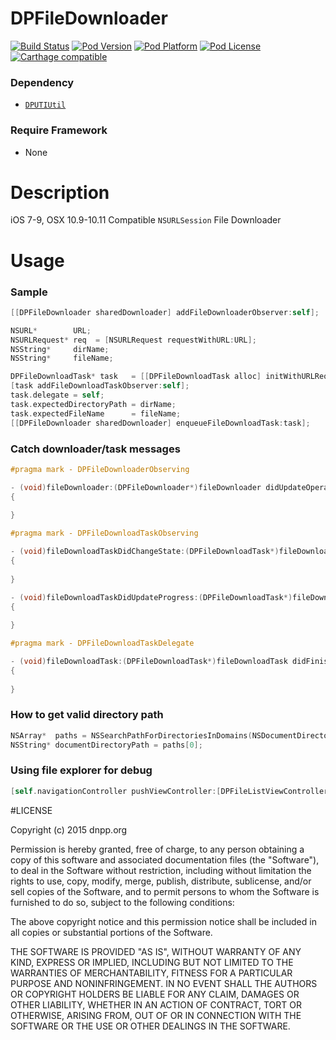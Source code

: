 DPFileDownloader
===================

[![Build Status](http://img.shields.io/travis/dnpp73/DPFileDownloader.svg?style=flat-square)](https://travis-ci.org/dnpp73/DPFileDownloader)
[![Pod Version](http://img.shields.io/cocoapods/v/DPFileDownloader.svg?style=flat-square)](http://cocoadocs.org/docsets/DPFileDownloader/)
[![Pod Platform](http://img.shields.io/cocoapods/p/DPFileDownloader.svg?style=flat-square)](http://cocoadocs.org/docsets/DPFileDownloader/)
[![Pod License](http://img.shields.io/cocoapods/l/DPFileDownloader.svg?style=flat-square)](http://opensource.org/licenses/MIT)
[![Carthage compatible](https://img.shields.io/badge/Carthage-compatible-4BC51D.svg?style=flat-square)](https://github.com/Carthage/Carthage)

### Dependency
* [`DPUTIUtil`](https://github.com/dnpp73/DPUTIUtil)

### Require Framework
* None

# Description

iOS 7-9, OSX 10.9-10.11 Compatible `NSURLSession` File Downloader

# Usage

### Sample

```Objective-C
[[DPFileDownloader sharedDownloader] addFileDownloaderObserver:self];
```

```Objective-C
NSURL*        URL;
NSURLRequest* req  = [NSURLRequest requestWithURL:URL];
NSString*     dirName;
NSString*     fileName;

DPFileDownloadTask* task   = [[DPFileDownloadTask alloc] initWithURLRequest:req];
[task addFileDownloadTaskObserver:self];
task.delegate = self;
task.expectedDirectoryPath = dirName;
task.expectedFileName      = fileName;
[[DPFileDownloader sharedDownloader] enqueueFileDownloadTask:task];
```

### Catch downloader/task messages

```Objective-C
#pragma mark - DPFileDownloaderObserving

- (void)fileDownloader:(DPFileDownloader*)fileDownloader didUpdateOperationOfFileDownloadTask:(DPFileDownloadTask*)task
{
    
}

#pragma mark - DPFileDownloadTaskObserving

- (void)fileDownloadTaskDidChangeState:(DPFileDownloadTask*)fileDownloadTask beforeState:(DPFileDownloadTaskState)beforeState
{
    
}

- (void)fileDownloadTaskDidUpdateProgress:(DPFileDownloadTask*)fileDownloadTask
{
    
}

#pragma mark - DPFileDownloadTaskDelegate

- (void)fileDownloadTask:(DPFileDownloadTask*)fileDownloadTask didFinishDownloadToTemporaryLocation:(NSURL*)location
{
    
}
```

### How to get valid directory path

```Objective-C
NSArray*  paths = NSSearchPathForDirectoriesInDomains(NSDocumentDirectory, NSUserDomainMask, YES);
NSString* documentDirectoryPath = paths[0];
```

### Using file explorer for debug

```Objective-C
[self.navigationController pushViewController:[DPFileListViewController rootFileListViewController] animated:YES];
```

#LICENSE

Copyright (c) 2015 dnpp.org

Permission is hereby granted, free of charge, to any person obtaining a copy of this software and associated documentation files (the "Software"), to deal in the Software without restriction, including without limitation the rights to use, copy, modify, merge, publish, distribute, sublicense, and/or sell copies of the Software, and to permit persons to whom the Software is furnished to do so, subject to the following conditions:

The above copyright notice and this permission notice shall be included in all copies or substantial portions of the Software.

THE SOFTWARE IS PROVIDED "AS IS", WITHOUT WARRANTY OF ANY KIND, EXPRESS OR IMPLIED, INCLUDING BUT NOT LIMITED TO THE WARRANTIES OF MERCHANTABILITY, FITNESS FOR A PARTICULAR PURPOSE AND NONINFRINGEMENT. IN NO EVENT SHALL THE AUTHORS OR COPYRIGHT HOLDERS BE LIABLE FOR ANY CLAIM, DAMAGES OR OTHER LIABILITY, WHETHER IN AN ACTION OF CONTRACT, TORT OR OTHERWISE, ARISING FROM, OUT OF OR IN CONNECTION WITH THE SOFTWARE OR THE USE OR OTHER DEALINGS IN THE SOFTWARE.
